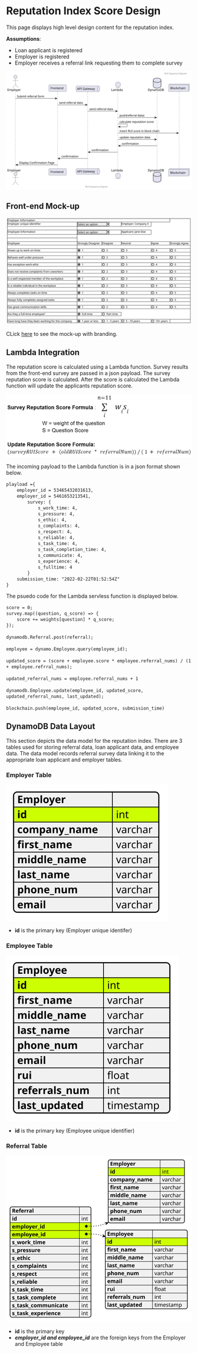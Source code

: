 # Reputation Index Score Design

This page displays high level design content for the reputation index.

__Assumptions__:

* Loan applicant is registered
* Employer is registered
* Employer receives a referral link requesting them to complete survey

!["RUI Sequence Diagram"](./output/RUI_Sequence_Diagram.svg)

## Front-end Mock-up

![Front-end Mock-up](./output/front_end_mockup.svg)

CLick [here](./Referral_Form_Mockup.pdf) to see the mock-up with branding.

## Lambda Integration

The reputation score is calculated using a Lambda function.  Survey results from the front-end survey are passed in a json payload.  The survey reputation score is calculated.  After the score is calculated the Lambda function will update the applicants reputation score.

![Survey Reputation Score Formula](./output/reputation_score_calculation.PNG)

The incoming payload to the Lambda function is in a json format shown below.

    playload ={
        employer_id = 53465432031613,
        employer_id = 5461653213541,
            survey: {
                s_work_time: 4,
                s_pressure: 4,
                s_ethic: 4,
                s_complaints: 4,
                s_respect: 4,
                s_reliable: 4,
                s_task_time: 4,
                s_task_completion_time: 4,
                s_communicate: 4,
                s_experience: 4,
                s_fulltime: 4
            }
        submission_time: "2022-02-22T01:52:54Z"
    }

The psuedo code for the Lambda servless function is displayed below.

    score = 0;
    survey.map((question, q_score) => {
        score += weights[question] * q_score;
    });

    dynamodb.Referral.post(referral);

    employee = dynamo.Employee.query(employee_id);

    updated_score = (score + employee.score * employee.referral_nums) / (1 + employee.refrral_nums);

    updated_referral_nums = employee.referral_nums + 1

    dynamodb.Employee.update(employee_id, updated_score, updated_referral_nums, last_updated);

    blockchain.push(employee_id, updated_score, submission_time)


## DynamoDB Data Layout

This section depicts the data model for the reputation index.  There are 3 tables used for storing referral data, loan applicant data, and employee data.  The data model records referral survey data linking it to the appropriate loan applicant and employer tables.

### Employer Table

![Employer Table](./output/employer_table.svg)

+ __id__ is the primary key (Employer unique identifer)

### Employee Table
 ![Employee Table](./output/employee_table.svg)

+ __id__ is the primary key (Employee unique identifier)

### Referral Table

!["Database Data Model"](./output/DB_tables.svg)

+ __id__ is the primary key
+ __*employer_id and employee_id*__ are the foreign keys from the Employer and Employee table
